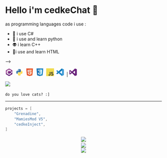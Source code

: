 # Hello i'm cedkeChat 👋

as programming languages code i use :

- 👻 i use C#
- 👾 i use and learn python
- 👽 i learn C++
- 🤯i use and learn HTML

--> 

<code><img height="25" src="https://github.com/devicons/devicon/raw/master/icons/csharp/csharp-original.svg"></code>&nbsp; <code><img height="25" src="https://raw.githubusercontent.com/devicons/devicon/master/icons/python/python-original.svg"></code>&nbsp; <code><img height="25" src="https://raw.githubusercontent.com/devicons/devicon/master/icons/html5/html5-original.svg"></code>&nbsp; 
  <code><img height="25" src="https://raw.githubusercontent.com/devicons/devicon/master/icons/css3/css3-original.svg"></code>&nbsp; 
  <code><img height="25" src="https://raw.githubusercontent.com/github/explore/80688e429a7d4ef2fca1e82350fe8e3517d3494d/topics/javascript/javascript.png"></code>&nbsp; <code><img height="25" src="https://github.com/devicons/devicon/raw/master/icons/vscode/vscode-original.svg"></code>&nbsp; |
  <code><img height="25" src="https://github.com/devicons/devicon/raw/master/icons/visualstudio/visualstudio-plain.svg"></code>&nbsp;

<img src="https://lanyard.cnrad.dev/api/916962983958151168">

```text
do you love cats? :]
```

---
```C#
projects = [
    "Grenadine",
    "MamiesMod V5",
    "cedkeInject",
]
```


<div align="center">
    <img align="center" src="https://github-readme-stats.vercel.app/api/top-langs/?username=cedkeChat&layout=compact&theme=github_dark&count_private=true" /><br />    
    <img align="center" src="https://github-readme-stats.vercel.app/api?username=cedkeChat&show_icons=true&theme=github_dark&count_private=true" /><br />
</div>

<div align="center">
  <img src="https://profile-counter.glitch.me/cedkeChat/count.svg" />
</div
